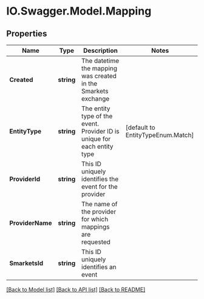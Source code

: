 # IO.Swagger.Model.Mapping
## Properties

Name | Type | Description | Notes
------------ | ------------- | ------------- | -------------
**Created** | **string** | The datetime the mapping was created in the Smarkets exchange | 
**EntityType** | **string** | The entity type of the event. Provider ID is unique for each entity type | [default to EntityTypeEnum.Match]
**ProviderId** | **string** | This ID uniquely identifies the event for the provider | 
**ProviderName** | **string** | The name of the provider for which mappings are requested | 
**SmarketsId** | **string** | This ID uniquely identifies an event | 

[[Back to Model list]](../README.md#documentation-for-models) [[Back to API list]](../README.md#documentation-for-api-endpoints) [[Back to README]](../README.md)

